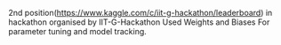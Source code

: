 2nd position(https://www.kaggle.com/c/iit-g-hackathon/leaderboard) in hackathon organised by IIT-G-Hackathon
Used Weights and Biases For parameter tuning and model tracking.
